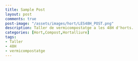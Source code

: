 ```yaml
---
title: Sample Post
layout: post
comments: true
post-image: "/assets/images/hort/LES48H_POST.png"
description: Taller de vermicompostatge a les 48H d'horts.
categories: [Hort,Compost,Hortalliure]
tags:
- Taller
- 48H
- vermicompostatge
---
```

